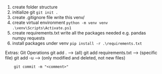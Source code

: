 1. create folder structure
2. initialize git
    `git init .`
3. create .gitignore file
    write this
        venv/
2. create virtual environment
    `python -m venv venv`
    `.\venv\Scripts\Activate.ps1`
3. create requirements.txt
    write all the packages needed e.g.
        pandas
        numpy
        requests
4. install packages under venv
    `pip install -r .\requirements.txt`


Extras:
    Git Operations
        git add . --> (all)
        git add requirements.txt --> (specific file)
        git add -u --> (only modified and deleted, not new files)

        git commit -m "<comment>"
